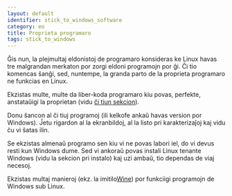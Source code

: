 ```yaml
---
layout: default
identifier: stick_to_windows_software
category: eo
title: Proprieta programaro
tags: stick_to_windows
---
```


Ĝis nun, la plejmultaj eldonistoj de programaro konsideras ke Linux havas tre malgrandan merkaton por zorgi eldoni programojn por ĝi. Ĉi tio komencas ŝanĝi, sed, nuntempe, la granda parto de la proprieta programaro ne funkcias en Linux.

Ekzistas multe, multe da liber-koda programaro kiu povas, perfekte, anstataŭigi la proprietan (vidu <a href="/items/warez">ĉi tiun sekcion</a>).

Donu ŝancon al ĉi tiuj programoj (ili kelkofe ankaŭ havas version por Windows). Ĵetu rigardon al la ekranbildoj, al la listo pri karakterizaĵoj kaj vidu ĉu vi ŝatas ilin.

Se ekzistas almenaŭ programo sen kiu vi ne povas labori iel, do vi devus resti kun Windows dume. Sed vi ankoraŭ povas instali Linux tenante Windows (vidu la sekcion pri instalo) kaj uzi ambaŭ, tio dependas de viaj necesoj.

Ekzistas multaj manieroj (ekz. la imitilo<a href="http://www.winehq.org">Wine</a>) por funkciigi programojn de Windows sub Linux.


